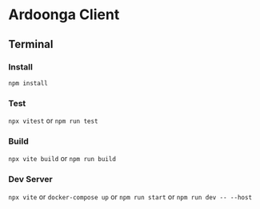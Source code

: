 # Ardoonga Client

## Terminal

### Install

``` npm install ```

### Test

``` npx vitest ``` or ``` npm run test ```

### Build

``` npx vite build ``` or ``` npm run build ```

### Dev Server

``` npx vite ``` or ``` docker-compose up ``` or ``` npm run start ``` or ``` npm run dev -- --host ```